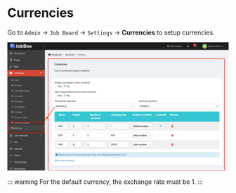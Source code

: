# Currencies

Go to `Admin` -> `Job Board` -> `Settings` -> **Currencies** to setup currencies.

![](images/currencies.png)

::: warning
For the default currency, the exchange rate must be 1.
:::